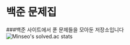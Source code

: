백준 문제집   
===========

###백준 사이트에서 푼 문제들을 모아둔 저장소입니다   
![Minseo's solved.ac stats](https://github-readme-solvedac.hyp3rflow.vercel.app/api/?handle=s53809)

